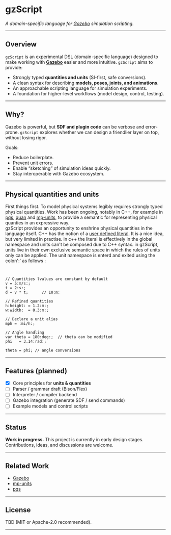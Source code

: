 # gzScript

*A domain-specific language for [Gazebo](https://gazebosim.org) simulation scripting.*

---

## Overview

`gzScript` is an experimental DSL (domain-specific language) designed to make working with **[Gazebo](https://gazebosim.org)** easier and more intuitive. `gzScript` aims to provide:

* Strongly typed **quantities and units** (SI-first, safe conversions).
* A clean syntax for describing **models, poses, joints, and animations**.
* An approachable scripting language for simulation experiments.
* A foundation for higher-level workflows (model design, control, testing).

---

## Why?

Gazebo is powerful, but **SDF and plugin code** can be verbose and error-prone.
`gzScript` explores whether we can design a friendlier layer on top, without losing rigor.

Goals:

* Reduce boilerplate.
* Prevent unit errors.
* Enable “sketching” of simulation ideas quickly.
* Stay interoperable with Gazebo ecosystem.

---

## Physical quantities and units
First things first. To model physical systems legibly requires strongly typed physical quantities. Work has been ongoing, notably in C++, for example in 
[pqs](https://github.com/kwikius/pqs), [quan](https://github.com/kwikius/quan-trunk) and [mp-units](https://github.com/mpusz/units), to 
provide a semantic for representing physical quanties in an expressive way.  
gzScript provides an opportunity to enshrine physical quantities in the language itself. 
C++ has the notion of a [user defined literal](https://en.cppreference.com/w/cpp/language/user_literal.html). It is a nice idea, but very limited in practise. in c++ the literal is effectively in the global namespace and units can't be composed due to C++ syntax. in gzScript, units live in their own exclusive semantic space in which the rules of units only can be applied. The unit namespace is enterd and exited using the colon':' as follows :

```


// Quantities lvalues are constant by default
v = 5:m/s:;
t = 2:s:;
d = v * t;      // 10:m:

// Refined quantities
h:height: = 1.2:m:;
w:width:  = 0.3:m:;

// Declare a unit alias
mph = :mi/h:;

// Angle handling
var theta = 180:deg:;  // theta can be modified
phi   = 3.14:rad:;

theta = phi; // angle conversions
```

---

## Features (planned)

* [x] Core principles for **units & quantities**
* [ ] Parser / grammar draft (Bison/Flex)
* [ ] Interpreter / compiler backend
* [ ] Gazebo integration (generate SDF / send commands)
* [ ] Example models and control scripts

---

## Status

**Work in progress.** This project is currently in early design stages.
Contributions, ideas, and discussions are welcome.

---

## Related Work

* [Gazebo](https://gazebosim.org)
* [mp-units](https://github.com/mpusz/units)
* [pqs](https://github.com/kwikius/pqs)

---

## License

TBD (MIT or Apache-2.0 recommended).

---
